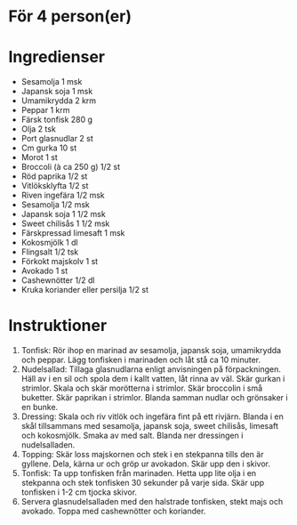# För 4 person(er)
# Ingredienser
- Sesamolja 1 msk
- Japansk soja 1 msk
- Umamikrydda 2 krm
- Peppar 1 krm
- Färsk tonfisk 280 g
- Olja 2 tsk
- Port glasnudlar 2 st
- Cm gurka 10 st
- Morot 1 st
- Broccoli (à ca 250 g) 1/2 st
- Röd paprika 1/2 st
- Vitlöksklyfta 1/2 st
- Riven ingefära 1/2 msk
- Sesamolja 1/2 msk
- Japansk soja 1 1/2 msk
- Sweet chilisås 1 1/2 msk
- Färskpressad limesaft 1 msk
- Kokosmjölk 1 dl
- Flingsalt 1/2 tsk
- Förkokt majskolv 1 st
- Avokado 1 st
- Cashewnötter 1/2 dl
- Kruka koriander eller persilja 1/2 st
# Instruktioner
1. Tonfisk: Rör ihop en marinad av sesamolja, japansk soja, umamikrydda och peppar. Lägg tonfisken i marinaden och låt stå ca 10 minuter.
2. Nudelsallad: Tillaga glasnudlarna enligt anvisningen på förpackningen. Häll av i en sil och spola dem i kallt vatten, låt rinna av väl. Skär gurkan i strimlor. Skala och skär morötterna i strimlor. Skär broccolin i små buketter. Skär paprikan i strimlor. Blanda samman nudlar och grönsaker i en bunke.
3. Dressing: Skala och riv vitlök och ingefära fint på ett rivjärn. Blanda i en skål tillsammans med sesamolja, japansk soja, sweet chilisås, limesaft och kokosmjölk. Smaka av med salt. Blanda ner dressingen i nudelsalladen.
4. Topping: Skär loss majskornen och stek i en stekpanna tills den är gyllene. Dela, kärna ur och gröp ur avokadon. Skär upp den i skivor.
5. Tonfisk: Ta upp tonfisken från marinaden. Hetta upp lite olja i en stekpanna och stek tonfisken 30 sekunder på varje sida. Skär upp tonfisken i 1-2 cm tjocka skivor.
6. Servera glasnudelsalladen med den halstrade tonfisken, stekt majs och avokado. Toppa med cashewnötter och koriander.
